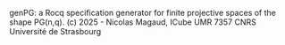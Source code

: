 genPG: a Rocq specification generator for finite projective spaces of the shape PG(n,q).
(c) 2025 - Nicolas Magaud, ICube UMR 7357 CNRS Université de Strasbourg
